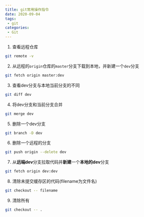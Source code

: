 ```yaml
---
title: git常用操作指令
date: 2020-09-04
tags:
 - git
categories: 
 - Git
---
```

1. 查看远程仓库
``` bash
git remote -v
```
2. 从远程的`origin`仓库的`master`分支下载到本地，并新建一个`dev`分支
``` bash
git fetch origin master:dev
```
3. 查看dev分支与本地当前分支的不同
``` bash
git diff dev
```
4. 将dev分支和当前分支合并
``` bash
git merge dev
```
5. 删除一个dev分支
``` bash
git branch -D dev
```
6. 删除一个远程的分支
``` bash
git push origin --delete dev
```
7. 从**远端dev**分支拉取代码并**新建**一个**本地的dev**分支
``` bash
git fetch origin dev:dev
```
8. 清除未提交缓存区的代码(filename为文件名)
``` bash
git checkout -- filename
```
9. 清除所有
``` bash
git checkout -- .
```